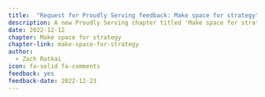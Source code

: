 ```yaml
---
title:  "Request for Proudly Serving feedback: Make space for strategy"
description: A new Proudly Serving chapter titled 'Make space for strategy' is ready for public review and feedback.
date: 2022-12-12
chapter: Make space for strategy
chapter-link: make-space-for-strategy
author:
  - Zach Ratkai
icon: fa-solid fa-comments
feedback: yes
feedback-date: 2022-12-23
---
```


